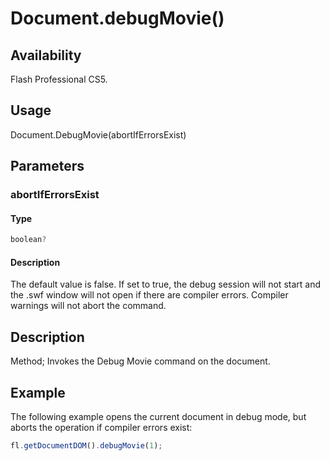 # Document.debugMovie()

## Availability

Flash Professional CS5.

## Usage

Document.DebugMovie(abortIfErrorsExist)

## Parameters

### **abortIfErrorsExist**

#### Type

```typescript
boolean?
```

#### Description

The default value is false. If set to true, the debug session will not start and the .swf window will not open if there are compiler errors. Compiler warnings will not abort the command.

## Description

Method; Invokes the Debug Movie command on the document.

## Example

The following example opens the current document in debug mode, but aborts the operation if compiler errors exist:

```javascript
fl.getDocumentDOM().debugMovie(1);
```

